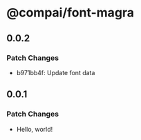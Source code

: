 # @compai/font-magra

## 0.0.2

### Patch Changes

- b971bb4f: Update font data

## 0.0.1

### Patch Changes

- Hello, world!
